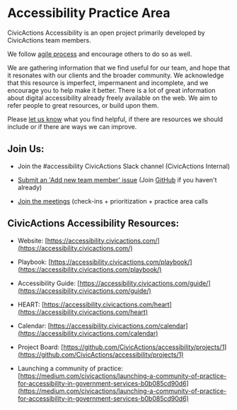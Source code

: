 # Accessibility Practice Area

CivicActions Accessibility is an open project primarily developed by CivicActions team members.

We follow [agile process](https://accessibility.civicactions.com/agile) and encourage others to do so as well.

We are gathering information that we find useful for our team, and hope that it resonates with our clients and the broader community. We acknowledge that this resource is imperfect, impermanent and incomplete, and we encourage you to help make it better. There is a lot of great information about digital accessibility already freely available on the web. We aim to refer people to great resources, or build upon them.

Please [let us know](https://accessibility.civicactions.com/contact) what you find helpful, if there are resources we should include or if there are ways we can improve.

## Join Us:

- Join the #accessibility CivicActions Slack channel (CivicActions Internal)

- [Submit an 'Add new team member' issue](https://github.com/CivicActions/accessibility/issues/new/choose) (Join [GitHub](https://github.com/) if you haven't already)

- [Join the meetings](https://accessibility.civicactions.com/calendar) (check-ins + prioritization + practice area calls

## CivicActions Accessibility Resources:

- Website: [https://accessibility.civicactions.com/](https://accessibility.civicactions.com/)

- Playbook: [https://accessibility.civicactions.com/playbook/](https://accessibility.civicactions.com/playbook/)

- Accessibility Guide: [https://accessibility.civicactions.com/guide/](https://accessibility.civicactions.com/guide/)

- HEART: [https://accessibility.civicactions.com/heart](https://accessibility.civicactions.com/heart)

- Calendar: [https://accessibility.civicactions.com/calendar](https://accessibility.civicactions.com/calendar)

- Project Board: [https://github.com/CivicActions/accessibility/projects/1](https://github.com/CivicActions/accessibility/projects/1)

- Launching a community of practice: [https://medium.com/civicactions/launching-a-community-of-practice-for-accessibility-in-government-services-b0b085cd90d6](https://medium.com/civicactions/launching-a-community-of-practice-for-accessibility-in-government-services-b0b085cd90d6)
